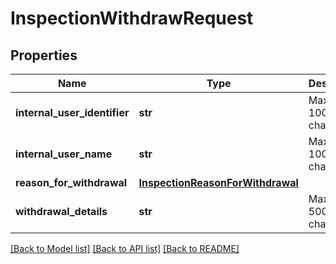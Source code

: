 # InspectionWithdrawRequest

## Properties
Name | Type | Description | Notes
------------ | ------------- | ------------- | -------------
**internal_user_identifier** | **str** | Max length 100 characters | [optional] 
**internal_user_name** | **str** | Max length 100 characters | [optional] 
**reason_for_withdrawal** | [**InspectionReasonForWithdrawal**](InspectionReasonForWithdrawal.md) |  | 
**withdrawal_details** | **str** | Max length 500 characters | 

[[Back to Model list]](../README.md#documentation-for-models) [[Back to API list]](../README.md#documentation-for-api-endpoints) [[Back to README]](../README.md)

